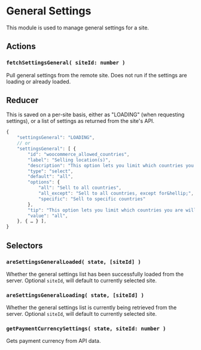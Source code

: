General Settings
================

This module is used to manage general settings for a site.

## Actions

### `fetchSettingsGeneral( siteId: number )`

Pull general settings from the remote site. Does not run if the settings are loading or already loaded.

## Reducer

This is saved on a per-site basis, either as "LOADING" (when requesting settings), or a list of settings as returned from the site's API.

```js
{
	"settingsGeneral": "LOADING",
	// or
	"settingsGeneral": [ {
		"id": "woocommerce_allowed_countries",
		"label": "Selling location(s)",
		"description": "This option lets you limit which countries you are willing to sell to.",
		"type": "select",
		"default": "all",
		"options": {
			"all": "Sell to all countries",
			"all_except": "Sell to all countries, except for&hellip;",
			"specific": "Sell to specific countries"
		},
		"tip": "This option lets you limit which countries you are willing to sell to.",
		"value": "all",
	}, { … } ],
}
```

## Selectors

### `areSettingsGeneralLoaded( state, [siteId] )`

Whether the general settings list has been successfully loaded from the server. Optional `siteId`, will default to currently selected site.

### `areSettingsGeneralLoading( state, [siteId] )`

Whether the general settings list is currently being retrieved from the server. Optional `siteId`, will default to currently selected site.

### `getPaymentCurrencySettings( state, siteId: number )`

Gets payment currency from API data.
